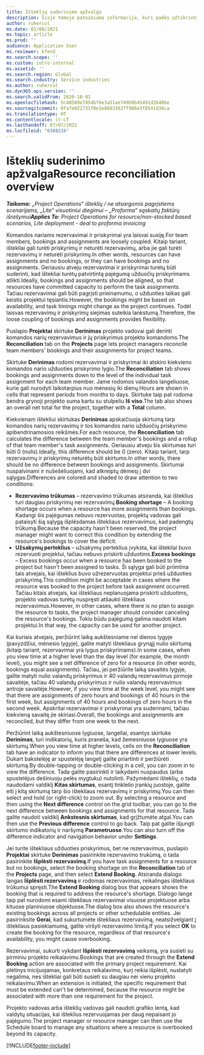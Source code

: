 ```yaml
---
title: Išteklių suderinimo apžvalga
description: Šioje temoje pateikiama informacija, kuri padės užtikrinti, kad projektų išteklių rezervavimai ir priskyrimai būtų suderinti.
author: ruhercul
ms.date: 01/08/2021
ms.topic: article
ms.prod: ''
audience: Application User
ms.reviewer: kfend
ms.search.scope: ''
ms.custom: intro-internal
ms.assetid: ''
ms.search.region: Global
ms.search.industry: Service industries
ms.author: ruhercul
ms.dyn365.ops.version: ''
ms.search.validFrom: 2020-10-01
ms.openlocfilehash: 5c48589e745dbf6e3a51ae749b9b45491d26406e
ms.sourcegitcommit: 0fafe022731f0e1e8693382ff906e3f8541d34ca
ms.translationtype: HT
ms.contentlocale: lt-LT
ms.lasthandoff: 07/07/2021
ms.locfileid: "6368216"
---
```

# <a name="resource-reconciliation-overview"></a><span data-ttu-id="6d363-103">Išteklių suderinimo apžvalga</span><span class="sxs-lookup"><span data-stu-id="6d363-103">Resource reconciliation overview</span></span>

<span data-ttu-id="6d363-104">_**Taikoma:** „Project Operations“ išteklių / ne atsargomis pagrįstiems scenarijams, „Lite“ visuotiniui diegimui – „Proforma“ sąskaitų faktūrų išrašymui_</span><span class="sxs-lookup"><span data-stu-id="6d363-104">_**Applies To:** Project Operations for resource/non-stocked based scenarios, Lite deployment - deal to proforma invoicing_</span></span>

<span data-ttu-id="6d363-105">Komandos nariams rezervavimai ir priskyrimai yra laisvai susiję.</span><span class="sxs-lookup"><span data-stu-id="6d363-105">For team members, bookings and assignments are loosely coupled.</span></span> <span data-ttu-id="6d363-106">Kitaip tariant, ištekliai gali turėti priskyrimų ir neturėti rezervavimų, arba jie gali turėti rezervavimų ir neturėti priskyrimų.</span><span class="sxs-lookup"><span data-stu-id="6d363-106">In other words, resources can have assignments and no bookings, or they can have bookings and no assignments.</span></span> <span data-ttu-id="6d363-107">Geriausiu atveju rezervavimai ir priskyrimai turėtų būti suderinti, kad ištekliai turėtų patvirtintą pajėgumą užduočių priskyrimams atlikti.</span><span class="sxs-lookup"><span data-stu-id="6d363-107">Ideally, bookings and assignments should be aligned, so that resources have committed capacity to perform the task assignments.</span></span> <span data-ttu-id="6d363-108">Tačiau rezervavimai gali būti pagrįsti prieinamumu, o užduoties laikas gali keistis projektui tęsiantis.</span><span class="sxs-lookup"><span data-stu-id="6d363-108">However, the bookings might be based on availability, and task timings might change as the project continues.</span></span> <span data-ttu-id="6d363-109">Todėl laisvas rezervavimų ir priskyrimų siejimas suteikia lankstumą.</span><span class="sxs-lookup"><span data-stu-id="6d363-109">Therefore, the loose coupling of bookings and assignments provides flexibility.</span></span>

<span data-ttu-id="6d363-110">Puslapio **Projektai** skirtuke **Derinimas** projekto vadovai gali derinti komandos narių rezervavimus ir jų priskyrimus projekto komandoms.</span><span class="sxs-lookup"><span data-stu-id="6d363-110">The **Reconciliation** tab on the **Projects** page lets project managers reconcile team members' bookings and their assignments for project teams.</span></span>

<span data-ttu-id="6d363-111">Skirtuke **Derinimas** rodomi rezervavimai ir priskyrimai iki atskiro kiekvieno komandos nario užduoties priskyrimo lygio.</span><span class="sxs-lookup"><span data-stu-id="6d363-111">The **Reconciliation** tab shows bookings and assignments down to the level of the individual task assignment for each team member.</span></span> <span data-ttu-id="6d363-112">Jame rodomos valandos langeliuose, kurie gali nurodyti laikotarpius nuo mėnesių iki dienų.</span><span class="sxs-lookup"><span data-stu-id="6d363-112">Hours are shown in cells that represent periods from months to days.</span></span> <span data-ttu-id="6d363-113">Skirtuke taip pat rodoma bendra grynoji projekto suma kartu su stulpeliu **Iš viso**.</span><span class="sxs-lookup"><span data-stu-id="6d363-113">The tab also shows an overall net total for the project, together with a **Total** column.</span></span>

<span data-ttu-id="6d363-114">Kiekvienam ištekliui skirtukas **Derinimas** apskaičiuoja skirtumą tarp komandos narių rezervavimų ir tos komandos nario užduočių priskyrimo apibendrinamosios reikšmės.</span><span class="sxs-lookup"><span data-stu-id="6d363-114">For each resource, the **Reconciliation** tab calculates the difference between the team member's bookings and a rollup of that team member's task assignments.</span></span> <span data-ttu-id="6d363-115">Geriausiu atveju šis skirtumas turi būti 0 (nulis).</span><span class="sxs-lookup"><span data-stu-id="6d363-115">Ideally, this difference should be 0 (zero).</span></span> <span data-ttu-id="6d363-116">Kitaip tariant, tarp rezervavimų ir priskyrimų neturėtų būti skirtumo.</span><span class="sxs-lookup"><span data-stu-id="6d363-116">In other words, there should be no difference between bookings and assignments.</span></span> <span data-ttu-id="6d363-117">Skirtumai nuspalvinami ir nušešėliuojami, kad atkreiptų dėmesį į dvi sąlygas:</span><span class="sxs-lookup"><span data-stu-id="6d363-117">Differences are colored and shaded to draw attention to two conditions:</span></span>

- <span data-ttu-id="6d363-118">**Rezervavimo trūkumas** – rezervavimo trūkumas atsiranda, kai išteklius turi daugiau priskyrimų nei rezervavimų.</span><span class="sxs-lookup"><span data-stu-id="6d363-118">**Booking shortage** – A booking shortage occurs when a resource has more assignments than bookings.</span></span> <span data-ttu-id="6d363-119">Kadangi šis pajėgumas nebuvo rezervuotas, projektų vadovas gali pataisyti šią sąlygą išplėsdamas ištekliaus rezervavimus, kad padengtų trūkumą.</span><span class="sxs-lookup"><span data-stu-id="6d363-119">Because the capacity hasn't been reserved, the project manager might want to correct this condition by extending the resource's bookings to cover the deficit.</span></span>
- <span data-ttu-id="6d363-120">**Užsakymų perteklius** – užsakymų perteklius įvyksta, kai ištekliai buvo rezervuoti projektui, tačiau nebuvo priskirti užduotims.</span><span class="sxs-lookup"><span data-stu-id="6d363-120">**Excess bookings** – Excess bookings occur when a resource has been booked to the project but hasn't been assigned to tasks.</span></span> <span data-ttu-id="6d363-121">Ši sąlyga gali būti priimtina tais atvejais, kai išteklius buvo užrezervuotas projektui prieš užduoties priskyrimą.</span><span class="sxs-lookup"><span data-stu-id="6d363-121">This condition might be acceptable in cases where the resource was booked to the project before task assignment occurred.</span></span> <span data-ttu-id="6d363-122">Tačiau kitais atvejais, kai ištekliaus neplanuojama priskirti užduotims, projekto vadovas turėtų nuspręsti atšaukti ištekliaus rezervavimus.</span><span class="sxs-lookup"><span data-stu-id="6d363-122">However, in other cases, where there is no plan to assign the resource to tasks, the project manager should consider canceling the resource's bookings.</span></span> <span data-ttu-id="6d363-123">Tokiu būdu pajėgumą galima naudoti kitam projektui.</span><span class="sxs-lookup"><span data-stu-id="6d363-123">In that way, the capacity can be used for another project.</span></span>

<span data-ttu-id="6d363-124">Kai kuriais atvejais, peržiūrint laiką aukštesniame nei dienos lygyje (pavyzdžiui, mėnesio lygyje), galite matyti ištekliaus grynąjį nulio skirtumą (kitaip tariant, rezervavimai yra lygus priskyrimams).</span><span class="sxs-lookup"><span data-stu-id="6d363-124">In some cases, when you view time at a higher level than the day level (for example, the month level), you might see a net difference of zero for a resource (in other words, bookings equal assignments).</span></span> <span data-ttu-id="6d363-125">Tačiau, jei peržiūrite laiką savaitės lygyje, galite matyti nulio valandų priskyrimus ir 40 valandų rezervavimus pirmoje savaitėje, tačiau 40 valandų priskyrimus ir nulio valandų rezervavimus antroje savaitėje.</span><span class="sxs-lookup"><span data-stu-id="6d363-125">However, if you view time at the week level, you might see that there are assignments of zero hours and bookings of 40 hours in the first week, but assignments of 40 hours and bookings of zero hours in the second week.</span></span> <span data-ttu-id="6d363-126">Apskritai rezervavimai ir priskyrimai yra suderinami, tačiau kiekvieną savaitę jie skiriasi.</span><span class="sxs-lookup"><span data-stu-id="6d363-126">Overall, the bookings and assignments are reconciled, but they differ from one week to the next.</span></span>

<span data-ttu-id="6d363-127">Peržiūrint laiką aukštesniuose lygiuose, langeliai, esantys skirtuke **Derinimas**, turi indikatorių, kuris praneša, kad žemesniuose lygiuose yra skirtumų.</span><span class="sxs-lookup"><span data-stu-id="6d363-127">When you view time at higher levels, cells on the **Reconciliation** tab have an indicator to inform you that there are differences at lower levels.</span></span> <span data-ttu-id="6d363-128">Dukart bakstelėję ar spustelėję langelį galite priartinti ir peržiūrėti skirtumą.</span><span class="sxs-lookup"><span data-stu-id="6d363-128">By double-tapping or double-clicking in a cell, you can zoom in to view the difference.</span></span> <span data-ttu-id="6d363-129">Tada galite pasirinkti ir laikydami nuspaudus (arba spustelėjus dešiniuoju pelės mygtuku) nutolinti. Pažymėdami išteklių, o tada naudodami valdiklį **Kitas skirtumas**, esantį tinklelio įrankių juostoje, galite eiti į kitą skirtumą tarp šio ištekliaus rezervavimų ir priskyrimų.</span><span class="sxs-lookup"><span data-stu-id="6d363-129">You can then select and hold (or right-click) to zoom out. By selecting a resource and then using the **Next difference** control on the grid toolbar, you can go to the next difference between bookings and assignments for that resource.</span></span> <span data-ttu-id="6d363-130">Tada galite naudoti valdiklį **Ankstesnis skirtumas**, kad grįžtumėte atgal.</span><span class="sxs-lookup"><span data-stu-id="6d363-130">You can then use the **Previous difference** control to go back.</span></span> <span data-ttu-id="6d363-131">Taip pat galite išjungti skirtumo indikatorių ir naršymą **Parametruose**.</span><span class="sxs-lookup"><span data-stu-id="6d363-131">You can also turn off the difference indicator and navigation behavior under **Settings**.</span></span>

<span data-ttu-id="6d363-132">Jei turite ištekliaus užduoties priskyrimus, bet ne rezervavimus, puslapio **Projektai** skirtuke **Derinimas** pasirinkite rezervavimo trukūmą, o tada pasirinkite **Išplėsti rezervavimą**.</span><span class="sxs-lookup"><span data-stu-id="6d363-132">If you have task assignments for a resource but no bookings, select the booking shortage on the **Reconciliation** tab of the **Projects** page, and then select **Extend Booking**.</span></span> <span data-ttu-id="6d363-133">Atsiranda dialogo langas **Išplėsti rezervavimą** ir rodomas rezervavimas, reikalingas ištekliaus trūkumui spręsti.</span><span class="sxs-lookup"><span data-stu-id="6d363-133">The **Extend Booking** dialog box that appears shows the booking that is required to address the resource's shortage.</span></span> <span data-ttu-id="6d363-134">Dialogo lange taip pat nurodomi esami ištekliaus rezervavimai visuose projektuose arba kituose planiniuose objektuose.</span><span class="sxs-lookup"><span data-stu-id="6d363-134">The dialog box also shows the resource's existing bookings across all projects or other schedulable entities.</span></span> <span data-ttu-id="6d363-135">Jei pasirinksite **Gerai**, kad sukurtumėte ištekliaus rezervavimą, neatsižvelgiant į ištekliaus pasiekiamumą, galite viršyti rezervavimo limitą.</span><span class="sxs-lookup"><span data-stu-id="6d363-135">If you select **OK** to create the booking for the resource, regardless of that resource's availability, you might cause overbooking.</span></span>

<span data-ttu-id="6d363-136">Rezervavimai, sukurti vykdant **Išplėsti rezervavimą** veiksmą, yra susieti su pirminiu projekto reikalavimu.</span><span class="sxs-lookup"><span data-stu-id="6d363-136">Bookings that are created through the **Extend Booking** action are associated with the primary project requirement.</span></span> <span data-ttu-id="6d363-137">Kai plėtinys inicijuojamas, konkretaus reikalavimo, kurį reikia išplėsti, nustatyti negalima, nes ištekliai gali būti susieti su daugiau nei vienu projekto reikalavimu.</span><span class="sxs-lookup"><span data-stu-id="6d363-137">When an extension is initiated, the specific requirement that must be extended can't be determined, because the resource might be associated with more than one requirement for the project.</span></span>

<span data-ttu-id="6d363-138">Projekto vadovas arba išteklių vadovas gali naudoti grafiko lentą, kad valdytų situacijas, kai išteklius rezervuojamas per daug nepaisant jo pajėgumo.</span><span class="sxs-lookup"><span data-stu-id="6d363-138">The project manager or resource manager can then use the Schedule board to manage any situations where a resource is overbooked beyond its capacity.</span></span>


[!INCLUDE[footer-include](../includes/footer-banner.md)]